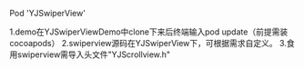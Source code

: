 Pod 'YJSwiperView'

1.demo在YJSwiperViewDemo中clone下来后终端输入pod update（前提需装cocoapods）
2.swiperview源码在YJSwiperView下，可根据需求自定义。
3.食用swiperview需导入头文件"YJScrollview.h"

